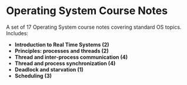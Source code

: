 # Operating System Course Notes

A set of 17 Operating System course notes covering standard OS topics. Includes:

* **Introduction to Real Time Systems (2)**
* **Principles: processes and threads (2)**
* **Thread and inter-process communication (4)**
* **Thread and process synchronization (4)**
* **Deadlock and starvation (1)**
* **Scheduling (3)**

